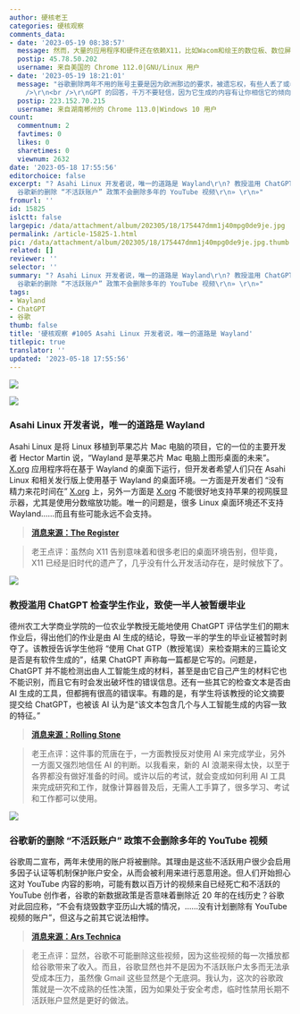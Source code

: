 ```yaml
---
author: 硬核老王
categories: 硬核观察
comments_data:
- date: '2023-05-19 08:38:57'
  message: 然而，大量的应用程序和硬件还在依赖X11，比如Wacom和绘王的数位板、数位屏。想让使用Linux的画师迁移到Wayland，不现实。
  postip: 45.78.50.202
  username: 来自美国的 Chrome 112.0|GNU/Linux 用户
- date: '2023-05-19 18:21:01'
  message: "谷歌删除两年不用的账号主要是因为欧洲那边的要求，被遗忘权，有些人丢了或者忘了账号或者已经挂了无法注销。这个问题本身就很棘手，因为有些本身是想要注销的，但肯定也有些本身是不想注销的。这个问题没有让所有人满意的解决办法，因为这些账号的所有者往往联系不上或者无法证实，也就无法确定其个人意愿了。<br
    />\r\n<br />\r\nGPT 的回答，千万不要轻信，因为它生成的内容有让你相信它的倾向，人写的东西本身大多就是显示自己很懂，所以 GPT 也变成懂王了，它瞎编的时候也编得很信誓旦旦。"
  postip: 223.152.70.215
  username: 来自湖南郴州的 Chrome 113.0|Windows 10 用户
count:
  commentnum: 2
  favtimes: 0
  likes: 0
  sharetimes: 0
  viewnum: 2632
date: '2023-05-18 17:55:56'
editorchoice: false
excerpt: "? Asahi Linux 开发者说，唯一的道路是 Wayland\r\n? 教授滥用 ChatGPT 检查学生作业，致使一半人被暂缓毕业\r\n?
  谷歌新的删除 “不活跃账户” 政策不会删除多年的 YouTube 视频\r\n» \r\n»"
fromurl: ''
id: 15825
islctt: false
largepic: /data/attachment/album/202305/18/175447dmm1j40mpg0de9je.jpg
permalink: /article-15825-1.html
pic: /data/attachment/album/202305/18/175447dmm1j40mpg0de9je.jpg.thumb.jpg
related: []
reviewer: ''
selector: ''
summary: "? Asahi Linux 开发者说，唯一的道路是 Wayland\r\n? 教授滥用 ChatGPT 检查学生作业，致使一半人被暂缓毕业\r\n?
  谷歌新的删除 “不活跃账户” 政策不会删除多年的 YouTube 视频\r\n» \r\n»"
tags:
- Wayland
- ChatGPT
- 谷歌
thumb: false
title: '硬核观察 #1005 Asahi Linux 开发者说，唯一的道路是 Wayland'
titlepic: true
translator: ''
updated: '2023-05-18 17:55:56'
---
```


![](/data/attachment/album/202305/18/175447dmm1j40mpg0de9je.jpg)


![](/data/attachment/album/202305/18/175502jbhk6u5esey2bkub.jpg)


### Asahi Linux 开发者说，唯一的道路是 Wayland


Asahi Linux 是将 Linux 移植到苹果芯片 Mac 电脑的项目，它的一位的主要开发者 Hector Martin 说，“Wayland 是苹果芯片 Mac 电脑上图形桌面的未来”。[X.org](http://x.org/) 应用程序将在基于 Wayland 的桌面下运行，但开发者希望人们只在 Asahi Linux 和相关发行版上使用基于 Wayland 的桌面环境。一方面是开发者们 “没有精力来花时间在” [X.org](http://x.org/) 上，另外一方面是 [X.org](http://x.org/) 不能很好地支持苹果的视网膜显示器，尤其是使用分数缩放功能。唯一的问题是，很多 Linux 桌面环境还不支持 Wayland……而且有些可能永远不会支持。



> 
> **[消息来源：The Register](https://www.theregister.com/2023/05/17/asahi_linux_wayland_only)**
> 
> 
> 



> 
> 老王点评：虽然向 X11 告别意味着和很多老旧的桌面环境告别，但毕竟，X11 已经是旧时代的遗产了，几乎没有什么开发活动存在，是时候放下了。
> 
> 
> 


![](/data/attachment/album/202305/18/175515kytx6yg4yemng6y5.jpg)


### 教授滥用 ChatGPT 检查学生作业，致使一半人被暂缓毕业


德州农工大学商业学院的一位农业学教授无能地使用 ChatGPT 评估学生们的期末作业后，得出他们的作业是由 AI 生成的结论，导致一半的学生的毕业证被暂时剥夺了。该教授告诉学生他将 “使用 Chat GTP（教授笔误）来检查期末的三篇论文是否是有软件生成的”，结果 ChatGPT 声称每一篇都是它写的。问题是，ChatGPT 并不能检测出由人工智能生成的材料，甚至是由它自己产生的材料它也不能识别，而且它有时会发出破坏性的错误信息。还有一些其它的检查文本是否由 AI 生成的工具，但都拥有很高的错误率。有趣的是，有学生将该教授的论文摘要提交给 ChatGPT，也被该 AI 认为是“该文本包含几个与人工智能生成的内容一致的特征。”



> 
> **[消息来源：Rolling Stone](https://www.rollingstone.com/culture/culture-features/texas-am-chatgpt-ai-professor-flunks-students-false-claims-1234736601/)**
> 
> 
> 



> 
> 老王点评：这件事的荒唐在于，一方面教授反对使用 AI 来完成学业，另外一方面又强烈地信任 AI 的判断。以我看来，新的 AI 浪潮来得太快，以至于各界都没有做好准备的时间。或许以后的考试，就会变成如何利用 AI 工具来完成研究和工作，就像计算器普及后，无需人工手算了，很多学习、考试和工作都可以使用。
> 
> 
> 


![](/data/attachment/album/202305/18/175534tua1x5ao6uqzyqgq.jpg)


### 谷歌新的删除 “不活跃账户” 政策不会删除多年的 YouTube 视频


谷歌周二宣布，两年未使用的账户将被删除。其理由是这些不活跃用户很少会启用多因子认证等机制保护账户安全，从而会被利用来进行恶意用途。但人们开始担心这对 YouTube 内容的影响，可能有数以百万计的视频来自已经死亡和不活跃的 YouTube 创作者，谷歌的新数据政策是否意味着删除近 20 年的在线历史？谷歌对此回应称，“不会有烧毁数字亚历山大城的情况，……没有计划删除有 YouTube 视频的账户”，但这与之前其它说法相悖。



> 
> **[消息来源：Ars Technica](https://arstechnica.com/google/2023/05/googles-new-inactive-account-policy-wont-delete-years-of-youtube-videos/)**
> 
> 
> 



> 
> 老王点评：显然，谷歌不可能删除这些视频，因为这些视频的每一次播放都给谷歌带来了收入。而且，谷歌显然也并不是因为不活跃账户太多而无法承受成本压力，虽然像 Gmail 这些显然是个无底洞。我认为，这次的谷歌政策就是一次不成熟的任性决策，因为如果处于安全考虑，临时性禁用长期不活跃账户显然是更好的做法。
> 
> 
>
